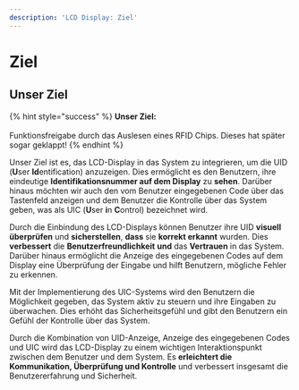 ```yaml
---
description: 'LCD Display: Ziel'
---
```


# Ziel

## Unser Ziel

{% hint style="success" %}
**Unser Ziel:**\
\
Funktionsfreigabe durch das Auslesen eines RFID Chips. Dieses hat später sogar geklappt!
{% endhint %}

Unser Ziel ist es, das LCD-Display in das System zu integrieren, um die UID (**U**ser **Id**entification) anzuzeigen. Dies ermöglicht es den Benutzern, ihre eindeutige **Identifikationsnummer auf dem Display** zu **sehen**. Darüber hinaus möchten wir auch den vom Benutzer eingegebenen Code über das Tastenfeld anzeigen und dem Benutzer die Kontrolle über das System geben, was als UIC (**U**ser **i**n **C**ontrol) bezeichnet wird.

Durch die Einbindung des LCD-Displays können Benutzer ihre UID **visuell überprüfen** und **sicherstellen**, **dass** sie **korrekt erkannt** wurden. Dies **verbessert** die **Benutzerfreundlichkeit** **und** das **Vertrauen** in das System. Darüber hinaus ermöglicht die Anzeige des eingegebenen Codes auf dem Display eine Überprüfung der Eingabe und hilft Benutzern, mögliche Fehler zu erkennen.

Mit der Implementierung des UIC-Systems wird den Benutzern die Möglichkeit gegeben, das System aktiv zu steuern und ihre Eingaben zu überwachen. Dies erhöht das Sicherheitsgefühl und gibt den Benutzern ein Gefühl der Kontrolle über das System.

Durch die Kombination von UID-Anzeige, Anzeige des eingegebenen Codes und UIC wird das LCD-Display zu einem wichtigen Interaktionspunkt zwischen dem Benutzer und dem System. Es **erleichtert die Kommunikation, Überprüfung und Kontrolle** und verbessert insgesamt die Benutzererfahrung und Sicherheit.
